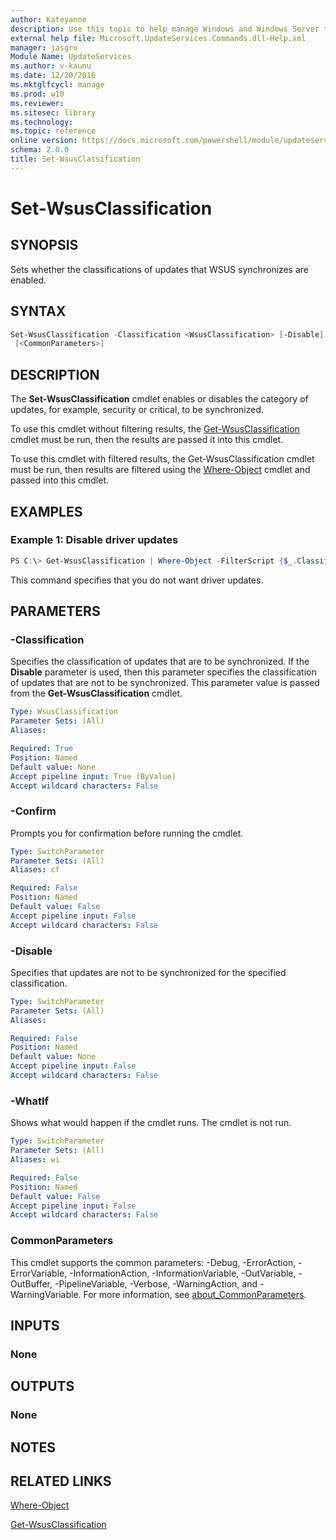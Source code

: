 ```yaml
---
author: Kateyanne
description: Use this topic to help manage Windows and Windows Server technologies with Windows PowerShell.
external help file: Microsoft.UpdateServices.Commands.dll-Help.xml
manager: jasgro
Module Name: UpdateServices
ms.author: v-kaunu
ms.date: 12/20/2016
ms.mktglfcycl: manage
ms.prod: w10
ms.reviewer: 
ms.sitesec: library
ms.technology: 
ms.topic: reference
online version: https://docs.microsoft.com/powershell/module/updateservices/set-wsusclassification?view=windowsserver2019-ps&wt.mc_id=ps-gethelp
schema: 2.0.0
title: Set-WsusClassification
---
```


# Set-WsusClassification

## SYNOPSIS

Sets whether the classifications of updates that WSUS synchronizes are enabled.

## SYNTAX

```powershell
Set-WsusClassification -Classification <WsusClassification> [-Disable] [-WhatIf] [-Confirm]
 [<CommonParameters>]
```

## DESCRIPTION

The **Set-WsusClassification** cmdlet enables or disables the category of updates, for example, security or critical, to be synchronized.

To use this cmdlet without filtering results, the [Get-WsusClassification](./Get-WsusClassification.md) cmdlet must be run, then the results are passed it into this cmdlet.

To use this cmdlet with filtered results, the Get-WsusClassification cmdlet must be run, then results are filtered using the [Where-Object](https://go.microsoft.com/fwlink/?LinkID=113423) cmdlet and passed into this cmdlet.

## EXAMPLES

### Example 1: Disable driver updates

```powershell
PS C:\> Get-WsusClassification | Where-Object -FilterScript {$_.Classification.Title -Eq "Drivers"} | Set-WsusClassification -Disable
```

This command specifies that you do not want driver updates.

## PARAMETERS

### -Classification

Specifies the classification of updates that are to be synchronized. If the **Disable** parameter is used, then this parameter specifies the classification of updates that are not to be synchronized. This parameter value is passed from the **Get-WsusClassification** cmdlet.

```yaml
Type: WsusClassification
Parameter Sets: (All)
Aliases:

Required: True
Position: Named
Default value: None
Accept pipeline input: True (ByValue)
Accept wildcard characters: False
```

### -Confirm

Prompts you for confirmation before running the cmdlet.

```yaml
Type: SwitchParameter
Parameter Sets: (All)
Aliases: cf

Required: False
Position: Named
Default value: False
Accept pipeline input: False
Accept wildcard characters: False
```

### -Disable

Specifies that updates are not to be synchronized for the specified classification.

```yaml
Type: SwitchParameter
Parameter Sets: (All)
Aliases:

Required: False
Position: Named
Default value: None
Accept pipeline input: False
Accept wildcard characters: False
```

### -WhatIf

Shows what would happen if the cmdlet runs. The cmdlet is not run.

```yaml
Type: SwitchParameter
Parameter Sets: (All)
Aliases: wi

Required: False
Position: Named
Default value: False
Accept pipeline input: False
Accept wildcard characters: False
```

### CommonParameters

This cmdlet supports the common parameters: -Debug, -ErrorAction, -ErrorVariable, -InformationAction, -InformationVariable, -OutVariable, -OutBuffer, -PipelineVariable, -Verbose, -WarningAction, and -WarningVariable. For more information, see [about_CommonParameters](https://go.microsoft.com/fwlink/?LinkID=113216).

## INPUTS

### None

## OUTPUTS

### None

## NOTES

## RELATED LINKS

[Where-Object](https://go.microsoft.com/fwlink/p/?LinkID=289623)

[Get-WsusClassification](./Get-WsusClassification.md)
